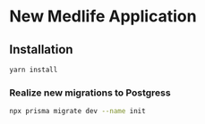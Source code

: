 # New Medlife Application

## Installation
```bash
yarn install
```

### Realize new migrations to Postgress
```bash
npx prisma migrate dev --name init
```